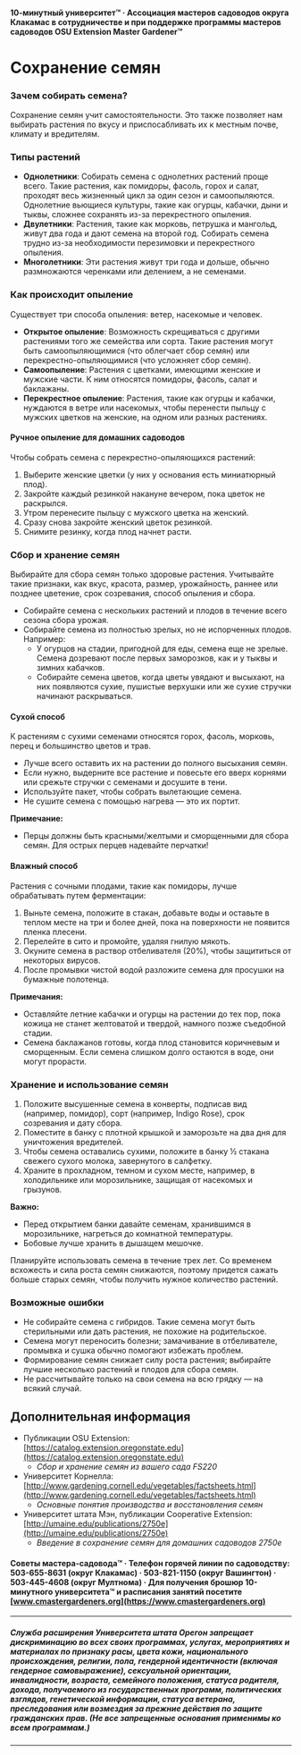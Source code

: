 #### 10-минутный университет™ · Ассоциация мастеров садоводов округа Клакамас в сотрудничестве и при поддержке программы мастеров садоводов OSU Extension Master Gardener™

# Сохранение семян

### Зачем собирать семена?
Сохранение семян учит самостоятельности. Это также позволяет нам выбирать растения по вкусу и приспосабливать их к местным почве, климату и вредителям.

### Типы растений

- **Однолетники**: Собирать семена с однолетних растений проще всего. Такие растения, как помидоры, фасоль, горох и салат, проходят весь жизненный цикл за один сезон и самоопыляются. Однолетние вьющиеся культуры, такие как огурцы, кабачки, дыни и тыквы, сложнее сохранять из-за перекрестного опыления.
- **Двулетники**: Растения, такие как морковь, петрушка и мангольд, живут два года и дают семена на второй год. Собирать семена трудно из-за необходимости перезимовки и перекрестного опыления.
- **Многолетники**: Эти растения живут три года и дольше, обычно размножаются черенками или делением, а не семенами.

### Как происходит опыление

Существует три способа опыления: ветер, насекомые и человек.

- **Открытое опыление**: Возможность скрещиваться с другими растениями того же семейства или сорта. Такие растения могут быть самоопыляющимися (что облегчает сбор семян) или перекрестно-опыляющимися (что усложняет сбор семян).
- **Самоопыление**: Растения с цветками, имеющими женские и мужские части. К ним относятся помидоры, фасоль, салат и баклажаны.
- **Перекрестное опыление**: Растения, такие как огурцы и кабачки, нуждаются в ветре или насекомых, чтобы перенести пыльцу с мужских цветков на женские, на одном или разных растениях.

#### Ручное опыление для домашних садоводов

Чтобы собрать семена с перекрестно-опыляющихся растений:

1. Выберите женские цветки (у них у основания есть миниатюрный плод).
2. Закройте каждый резинкой накануне вечером, пока цветок не раскрылся.
3. Утром перенесите пыльцу с мужского цветка на женский.
4. Сразу снова закройте женский цветок резинкой.
5. Снимите резинку, когда плод начнет расти.

### Сбор и хранение семян

Выбирайте для сбора семян только здоровые растения. Учитывайте такие признаки, как вкус, красота, размер, урожайность, раннее или позднее цветение, срок созревания, способ опыления и сбора.

- Собирайте семена с нескольких растений и плодов в течение всего сезона сбора урожая.
- Собирайте семена из полностью зрелых, но не испорченных плодов. Например:
  - У огурцов на стадии, пригодной для еды, семена еще не зрелые. Семена дозревают после первых заморозков, как и у тыквы и зимних кабачков.
  - Собирайте семена цветов, когда цветы увядают и высыхают, на них появляются сухие, пушистые верхушки или же сухие стручки начинают раскрываться.

#### Сухой способ

К растениям с сухими семенами относятся горох, фасоль, морковь, перец и большинство цветов и трав.

- Лучше всего оставить их на растении до полного высыхания семян.
- Если нужно, выдерните все растение и повесьте его вверх корнями или срежьте стручки с семенами и досушите в тени.
- Используйте пакет, чтобы собрать вылетающие семена.
- Не сушите семена с помощью нагрева — это их портит.

**Примечание:**  
- Перцы должны быть красными/желтыми и сморщенными для сбора семян. Для острых перцев надевайте перчатки!

#### Влажный способ

Растения с сочными плодами, такие как помидоры, лучше обрабатывать путем ферментации:

1. Выньте семена, положите в стакан, добавьте воды и оставьте в теплом месте на три и более дней, пока на поверхности не появится пленка плесени.
2. Перелейте в сито и промойте, удаляя гнилую мякоть.
3. Окуните семена в раствор отбеливателя (20%), чтобы защититься от некоторых вирусов.
4. После промывки чистой водой разложите семена для просушки на бумажные полотенца.

**Примечания:**  
- Оставляйте летние кабачки и огурцы на растении до тех пор, пока кожица не станет желтоватой и твердой, намного позже съедобной стадии.
- Семена баклажанов готовы, когда плод становится коричневым и сморщенным. Если семена слишком долго остаются в воде, они могут прорасти.

### Хранение и использование семян

1. Положите высушенные семена в конверты, подписав вид (например, помидор), сорт (например, Indigo Rose), срок созревания и дату сбора.
2. Поместите в банку с плотной крышкой и заморозьте на два дня для уничтожения вредителей.
3. Чтобы семена оставались сухими, положите в банку ½ стакана свежего сухого молока, завернутого в салфетку.
4. Храните в прохладном, темном и сухом месте, например, в холодильнике или морозильнике, защищая от насекомых и грызунов.

**Важно:**  
- Перед открытием банки давайте семенам, хранившимся в морозильнике, нагреться до комнатной температуры.
- Бобовые лучше хранить в дышащем мешочке.

Планируйте использовать семена в течение трех лет. Со временем всхожесть и сила роста семян снижаются, поэтому придется сажать больше старых семян, чтобы получить нужное количество растений.

### Возможные ошибки

- Не собирайте семена с гибридов. Такие семена могут быть стерильными или дать растения, не похожие на родительское.
- Семена могут переносить болезни; замачивание в отбеливателе, промывка и сушка обычно помогают избежать проблем.
- Формирование семян снижает силу роста растения; выбирайте лучшие несколько растений и плодов для сбора семян.
- Не рассчитывайте только на свои семена на всю грядку — на всякий случай.

## Дополнительная информация

- Публикации OSU Extension: [https://catalog.extension.oregonstate.edu](https://catalog.extension.oregonstate.edu)  
  - *Сбор и хранение семян из вашего сада FS220*
- Университет Корнелла: [http://www.gardening.cornell.edu/vegetables/factsheets.html](http://www.gardening.cornell.edu/vegetables/factsheets.html)  
  - *Основные понятия производства и восстановления семян*
- Университет штата Мэн, публикации Cooperative Extension: [http://umaine.edu/publications/2750e](http://umaine.edu/publications/2750e)  
  - *Введение в сохранение семян для домашних садоводов 2750e*

#### Советы мастера-садовода™ · Телефон горячей линии по садоводству: 503-655-8631 (округ Клакамас) · 503-821-1150 (округ Вашингтон) · 503-445-4608 (округ Мултнома) · Для получения брошюр 10-минутного университета™ и расписания занятий посетите [www.cmastergardeners.org](https://www.cmastergardeners.org)

---

##### Служба расширения Университета штата Орегон запрещает дискриминацию во всех своих программах, услугах, мероприятиях и материалах по признаку расы, цвета кожи, национального происхождения, религии, пола, гендерной идентичности (включая гендерное самовыражение), сексуальной ориентации, инвалидности, возраста, семейного положения, статуса родителя, дохода, получаемого из государственных программ, политических взглядов, генетической информации, статуса ветерана, преследования или возмездия за прежние действия по защите гражданских прав. (Не все запрещенные основания применимы ко всем программам.)
---